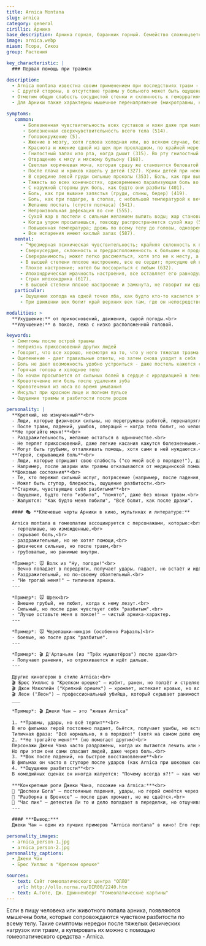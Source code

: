 ```yaml
---
title: Arnica Montana
slug: arnica
category: general
cirillic: Арника
base_description: Арника горная, баранник горный. Семейство сложноцветные 
image: arnica.webp
miasm: Псора, Сикоз
group: Растения

key_characteristic: |
  ### Первая помощь при травмах

description: 
  - Arnica montana известна своим применением при последствиях травм -  физических (сотрясение мозга, падение с высоты, хирургическая операция) или психических (внезапное горе, разорение, испуг). Часто это травмы тупым предметом, размозжения тканей, огнестрельные ранения, открытые переломы конечностей с нагноением.
  - С другой стороны, в отсутствие травмы у больного может быть ощущение как при ушибе, вывихе, ударе, например, при аппендиците -  боль как от ушиба в подвздошной области, вынуждающая идти согнувшись.
  - Отметим общую слабость сосудистой стенки и склонность к геморрагиям -  кровотечения, гематомы, плетора, инсульт, экхимозы, петехии, расширения вен. 
  - Для Арники также характерны мышечное перенапряжение (микротравмы, надрывы мышц), растяжения связок с образованием подкожных гематом, сердечная недостаточность; гнойные процессы с запахом тухлых яиц от тела; симметричные кожные высыпания.

symptoms:
   common:
      - Болезненная чувствительность всех суставов и кожи даже при малейшем движении (спустя четыре часа) (513). 
      - Болезненная сверхчувствительность всего тела (514).
      - Головокружение (5). 
      - Жжение в мозгу, хотя голова холодная или, во всяком случае, без жара (18).
      - Краснота и жжение одной из щек при прохладном, по крайней мере без жара, теле (101). Красная опухоль правой щеки со стучащей и пощипывающей болью, опухшая губа и сильный жар в голове при нормальной температуре тела, только стопы иногда были горячими (102).
      - Гнилостный запах изо рта, когда дышит (315). Во рту гнилостный слизистый вкус (164). По утрам отрыжка c запахом тухлых яиц (спустя два часа) (182). Горькая отрыжка как будто тухлыми яйцами (спустя два часа) (183). Давится, но напрасно, позывы к рвоте ни к чему не приводят (спустя пятнадцать минут) (201). Позывы к стулу, но безуспешные (257). (Понос как бы коричневыми дрожжами) (267). Запор (268).
      - Отвращение к мясу и мясному бульону (168).
      - Светлая коричневая моча, которая сразу же становится беловатой и мутной (спустя двое суток) (289). Коричневая моча с кирпично-красным осадком (290).
      - После плача и криков кашель у детей (327). Крики детей при нежелании что-либо делать вызывают кашель (между седьмым и восьмым часом) (328). Во время дневного сна кашель оттого, что раздражено и щекочет наверху в гортани (спустя четыре часа) (325). Кашель, вызывающий ощущение, будто все ребра сломаны (333). Очень сухой кашель от раздражения в нижней части трахеи (спустя четыре часа) (323). Кашель с кровью (331).
      - В середине левой груди сильные проколы (353). Боль, как при вывихе в суставах груди и спины (365). Все суставы и связки костей и хрящей, относящихся к груди, болят, как разбитые, при движении и дыхании (359).
      - Тяжесть во всех конечностях, одновременно парализующая боль во всех суставах, как при состоянии разбитости во время движения (спустя восемь часов) (515). 
      - С наружной стороны рук боль, как будто они разбиты (401). 
      - Боль, как при вывихе запястья (груди, спины, бедер) (419). 
      - Боль, как при подагре, в стопах, с небольшой температурой к вечеру (457). К вечеру глухая, похожая на подагру боль, как при вывихе сустава большого пальца ноги, с небольшим покраснением (487).
      - Желание поспать (спустя полчаса) (541). 
      - Непроизвольная дефекация во сне (555).
      - Сухой жар в постели с сильным желанием выпить воды; жар становится невыносимым; хочется раскрыться, но когда он раскрывается, даже при малейшем движении начинается озноб (579). 
      - Когда утром просыпаешься, повсюду распространяется сухой жар (583). 
      - Повышенная температура; дрожь по всему телу до головы, одновременно жар в голове и краснота и жар на лице, при холодных руках, и ощущение разбитости в бедрах, спине и снаружи на руках (597).
      - Все испарения имеют кислый запах (587).
   mental:
     - “Чрезмерная психическая чувствительность; крайняя склонность к приятным, также как и неприятным эмоциям, без слабости или чрезмерной чувствительности тела; (в одном случае эта чрезмерная чувствительность психики наблюдалась прежде развития таковой для тела; я также видел эти два вида чувствительности, встречающейся в чередовании или одновременно)” (С. Ганеманн)
     - Сверхусердие, склонность и предрасположенность к большим и продолжительным литературным трудам, хотя нет сил выдержать это без ущерба для здоровья (623). 
     - Сверхранимость; может легко рассмеяться, хотя это не к месту, а так как ей сказали что-то неприятное, она сразу переменила настроение и разразилась громким плачем (625).
     - В высшей степени плохое настроение, все ее сердит; присущие ей веселость и доброжелательность исчезли (спустя час) (628).
     - Плохое настроение; хотел бы поссориться с любым (632).
     - Ипохондрическая мрачность настроения, все оставляет его равнодушным (618). 
     - Страх ипохондрика (617). 
     - В высшей степени плохое настроение и замкнута, не говорит ни единого слова (626).
   particular:
     - Ощущение холода на одной точке лба, как будто кто-то касается этой точки холодным большим пальцем (57).
     - При движении век болит край верхних век там, где он непосредственно соприкасается с глазным яблоком, как будто веки слишком сухие и слегка травмированы (69).

modalities: >
  **Ухудшение:** от прикосновений, движения, сырой погоды.<br>
  **Улучшение:** в покое, лежа с низко расположенной головой.

keywords: 
  - Симптомы после острой травмы
  - Неприязнь прикосновений других людей
  - Говорит, что все хорошо, несмотря на то, что у него тяжелая травма (или болезнь)
  - Оцепенение - дает правильные ответы, но затем снова уходит в себя
  - Боль не дает возможность удобно устроиться - даже постель кажется слишком жесткой
  - Горячая голова и холодное тело
  - По ночам просыпается от сильных болей в сердце с иррадиацией в левый локоть
  - Кровотечение или боль после удаления зуба
  - Кровотечения из носа во время умывания
  - Инсульт при красном лице и полном пульсе
  - Ощущение травмы и разбитости после родов

personality: |
  **Крепкий, но измученный**<br>
  - Люди, которые физически сильны, но перегружены работой, перенапряглись (например, спортсмены, рабочие, солдаты).<br>
  - После травм, падений, ушибов, операций – когда тело болит, но человек старается не показывать слабость.<br>
  **Не трогайте меня!**<br>
  - Раздражительность, желание остаться в одиночестве.<br>
  - Не терпят прикосновений, даже легкие касания кажутся болезненными.<br>
  - Могут быть грубыми, отталкивать помощь, хотя сами в ней нуждаются.<br>
  **Герой, скрывающий боль**<br>
  - Люди, которые отрицают свою слабость ("со мной всё в порядке!"), даже если серьезно пострадали.<br>
  - Например, после аварии или травмы отказываются от медицинской помощи, утверждая, что "это ерунда".<br>
  **Шоковые состояния**<br>
  - Те, кто пережил сильный испуг, потрясение (например, после падения, ДТП, избиения).<br>
  - Может быть ступор, бледность, ощущение разбитости.<br>
  **Старики, чувствующие себя разбитыми**<br>
  - Ощущение, будто тело "избито", "помято", даже без явных травм.<br>
  - Жалуются: "Как будто меня побили", "Всё болит, как после драки".
  
  #### 🎭 **Ключевые черты Арники в кино, мультиках и литературе:**
  
  Arnica montana в гомеопатии ассоциируется с персонажами, которые:<br>
  - терпеливые, но изможденные,<br>
  - скрывают боль,<br>
  - раздражительные, но не хотят помощи,<br>
  - физически сильные, но после травм,<br>
  - грубоватые, но ранимые внутри.
  
  *Пример*: 🐭 Волк из "Ну, погоди!"<br>
  - Вечно попадает в передряги, получает удары, падает, но встаёт и идёт дальше.<br>
  - Раздражительный, но по-своему обаятельный.<br>
  - "Не трогай меня!" – типичная арника.
  ---
  
  *Пример*: 🐭 Шрек<br>
  - Внешне грубый, не любит, когда к нему лезут.<br>
  - Сильный, но после драк чувствует себя "разбитым".<br>
  - "Лучше оставьте меня в покое!" – чистый арника-характер.
  ---
  
  *Пример*: 🐭 Черепашки-ниндзя (особенно Рафаэль)<br>
  - боевые, но после драк "разбитые".
  ---

  *Пример*: 🎬 Д'Артаньян (из "Трёх мушкетёров") после драк<br>
  - Получает ранения, но отряхивается и идёт дальше.
  ---
  
  Другие киногерои в стиле Arnica:<br>
  🎬 Брюс Уиллис в "Крепком орешке" – избит, ранен, но ползёт и стреляет.<br>
  🎬 Джон Макклейн ("Крепкий орешек") – хромает, истекает кровью, но всё равно спасает день.<br>
  🎬 Леон ("Леон") – профессиональный убийца, который скрывает ранимость за грубостью.
  ___
  
  *Пример*: 🎬 Джеки Чан – это "живая Arnica"
  
  1. **Травмы, удары, но всё терпит**<br>
  В его фильмах герой постоянно падает, бьётся, получает ушибы, но встаёт и идёт дальше.<br>
  Типичная фраза: "Всё нормально, я в порядке!" (хотя на самом деле ему больно).<br>
  2. **Не трогайте меня!** (но помогает другим)<br>
  Персонажи Джеки Чана часто раздражены, когда их пытаются лечить или жалеть.<br>
  Но при этом они сами спасают людей, даже через боль.<br>
  3. **Шок после падений, но быстрое восстановление**<br>
  В фильмах он часто в ступоре после ударов (как Arnica при шоковых состояниях), но через минуту уже бежит.<br>
  4. **Ощущение разбитости**<br>
  В комедийных сценах он иногда жалуется: "Почему всегда я?!" – как человек, который чувствует себя "побитым жизнью".
 
  ***Конкретные роли Джеки Чана, похожие на Arnica:***<br>
  🔹 "Доспехи Бога" – постоянные падения, удары, но герой смеётся через боль.<br>
  🔹 "Разборка в Бронксе" – после драк хромает, но не сдаётся.<br>
  🔹 "Час пик" – детектив Ли то и дело попадает в переделки, но отшучивается.
  ---

  #### ***Вывод:***
  Джеки Чан – один из лучших примеров "Arnica montana" в кино! Его герои терпят боль, скрывают слабость, раздражаются, но всё равно побеждают. Если бы гомеопатия подбирала лекарство по фильмам – ему бы прописали Arnica после каждой сцены драк! 😄

personality_images: 
  - arnica_person-1.jpg
  - arnica_person-2.jpg
personality_captions:
  - Джеки Чан
  - Брюс Уиллис в "Крепком орешке"

sources:
  - text: Сайт гомеопатического центра "ОЛЛО" 
    url: http://ollo.norna.ru/DIR00/2240.htm
  - text: А.Готе, Дж. Дринненберг "Гомеопатические картины"
---
```

Если в пищу человека или животного попала арника, появляются мышечны боли, которые сопровождаются чувством разбитости по всему телу. Такие симптомы нередки после тяжелых физических нагрузок или травм, а купировать их можно с помощью гомеопатического средства - Arnica.



